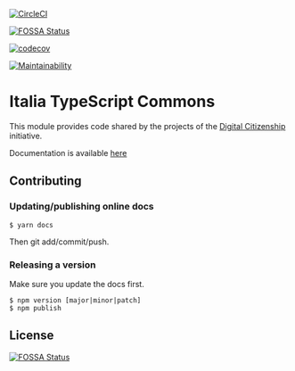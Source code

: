 [![CircleCI](https://circleci.com/gh/teamdigitale/io-ts-commons.svg?style=svg)](https://circleci.com/gh/teamdigitale/io-ts-commons)

[![FOSSA Status](https://app.fossa.io/api/projects/git%2Bgithub.com%2Fteamdigitale%2Fitalia-ts-commons.svg?type=shield)](https://app.fossa.io/projects/git%2Bgithub.com%2Fteamdigitale%2Fitalia-ts-commons?ref=badge_shield)

[![codecov](https://codecov.io/gh/teamdigitale/io-ts-commons/branch/master/graph/badge.svg)](https://codecov.io/gh/teamdigitale/io-ts-commons)

[![Maintainability](https://api.codeclimate.com/v1/badges/c9be630a66618bde8e4a/maintainability)](https://codeclimate.com/github/teamdigitale/io-ts-commons/maintainability)

# Italia TypeScript Commons

This module provides code shared by the projects of the
[Digital Citizenship](https://github.com/teamdigitale/io)
initiative.

Documentation is available [here](https://teamdigitale.github.io/italia-ts-commons/)

## Contributing

### Updating/publishing online docs

```
$ yarn docs
```

Then git add/commit/push.

### Releasing a version

Make sure you update the docs first.

```
$ npm version [major|minor|patch]
$ npm publish
```


## License
[![FOSSA Status](https://app.fossa.io/api/projects/git%2Bgithub.com%2Fteamdigitale%2Fitalia-ts-commons.svg?type=large)](https://app.fossa.io/projects/git%2Bgithub.com%2Fteamdigitale%2Fitalia-ts-commons?ref=badge_large)
